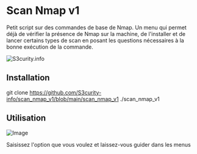 # Scan Nmap v1

Petit script sur des commandes de base de Nmap.
Un menu qui permet déjà de vérifier la présence de Nmap sur la machine, de l'installer et de lancer certains types de scan en posant les questions nécessaires à la bonne exécution de la commande.

![S3curity.info](https://s3curity.info/wp/wp-content/uploads/2023/04/cropped-Logo-Rouge-Blanc-Fond-Noir-Grand.png)

## Installation

git clone https://github.com/S3curity-info/scan_nmap_v1/blob/main/scan_nmap_v1
./scan_nmap_v1

## Utilisation

![Image](https://s3curity.info/wp/wp-content/uploads/2024/01/Capture-decran-2024-01-18-123340.png)

Saisissez l'option que vous voulez et laissez-vous guider dans les menus

